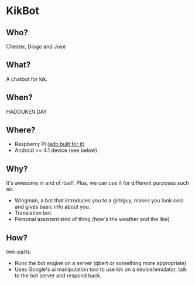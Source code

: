 # KikBot

## Who?
Chester, Diogo and José

## What?
A chatbot for kik.

## When?
HADOUKEN DAY

## Where?
- Raspberry Pi ([adb built for it](http://forum.xda-developers.com/showthread.php?t=1924492))
- Android >= 4.1 device (see below)

## Why?

It's awesome in and of itself. Plus, we can use it for different purposes such as:

- Wingman, a bot that introduces you to a girl/guy, makes you look cool and gives basic info about you.
- Translation bot.
- Personal assistent kind of thing (how's the weather and the like)

## How?

two-parts:

- Runs the bot engine on a server (qbert or something more appropriate)
- Uses Google's ui manipulation tool to use kik on a device/emulator, talk to the bot server and respond back.



